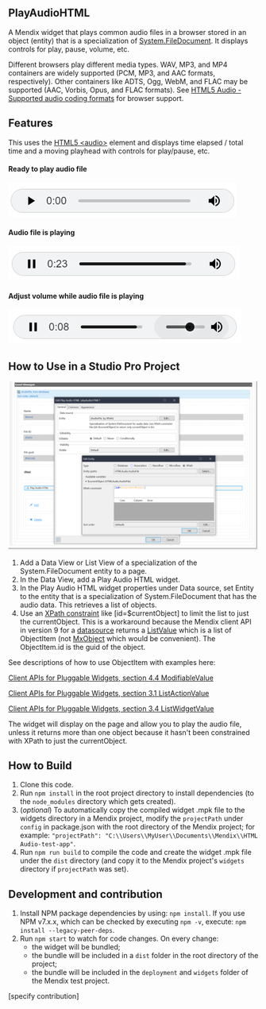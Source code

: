 ## PlayAudioHTML
A Mendix widget that plays common audio files in a browser stored in an 
object (entity) that is a specialization of [System.FileDocument](https://docs.mendix.com/howto8/data-models/working-with-images-and-files/). 
It displays controls for play, pause, volume, etc.

Different browsers play different media types. WAV, MP3, and MP4 containers 
are widely supported (PCM, MP3, and AAC formats, respectively). Other 
containers like ADTS, Ogg, WebM, and FLAC may be supported (AAC, Vorbis, 
Opus, and FLAC formats). See [HTML5 Audio - Supported audio coding formats](https://en.wikipedia.org/wiki/HTML5_audio#Supported_audio_coding_formats) 
for browser support.

## Features
This uses the [HTML5 
\<audio>](https://developer.mozilla.org/en-US/docs/Web/HTML/Element/audio) 
element and displays time elapsed / total time and a moving playhead with 
controls for play/pause, etc.

#### Ready to play audio file

![PlayAudio.png](readme-images/PlayAudio.png)

#### Audio file is playing

![PauseAudio.png](readme-images/PauseAudio.png)

#### Adjust volume while audio file is playing

![VolumAudio.png](readme-images/VolumeAudio.png)

## How to Use in a Studio Pro Project

![ConfigureAudioWidget.png](readme-images/ConfigureAudioWidget.png)

1. Add a Data View or List View of a specialization of the System.FileDocument 
entity to a page.
2. In the Data View, add a Play Audio HTML widget.
3. In the Play Audio HTML widget properties under Data source, set Entity 
to the entity that is a specialization of System.FileDocument that has the 
audio data. This retrieves a list of objects.
4. Use an [XPath constraint](https://docs.mendix.com/refguide/xpath-keywords-and-system-variables/) 
like [id=$currentObject] to limit the list to just the currentObject. This 
is a workaround because the Mendix client API in version 9 for a [datasource](https://docs.mendix.com/apidocs-mxsdk/apidocs/pluggable-widgets-property-types-9/#datasource) 
returns a [ListValue](https://docs.mendix.com/apidocs-mxsdk/apidocs/pluggable-widgets-client-apis-list-values/#listvalue) 
which is a list of ObjectItem (not [MxObject](https://apidocs.rnd.mendix.com/9/client/mendix_lib_MxObject.html) 
which would be convenient). The ObjectItem.id is the guid of the object.

See descriptions of how to use ObjectItem with examples here:

[Client APIs for Pluggable Widgets, section 4.4 ModifiableValue](https://docs.mendix.com/apidocs-mxsdk/apidocs/pluggable-widgets-client-apis/#modifiable-value)

[Client APIs for Pluggable Widgets, section 3.1 ListActionValue](https://docs.mendix.com/apidocs-mxsdk/apidocs/pluggable-widgets-client-apis-list-values/#listactionvalue)

[Client APIs for Pluggable Widgets, section 3.4 ListWidgetValue](https://docs.mendix.com/apidocs-mxsdk/apidocs/pluggable-widgets-client-apis-list-values/#listwidgetvalue)

The widget will display on the page and allow you to play the audio file, 
unless it returns more than one object because it hasn't been constrained 
with XPath to just the currentObject.

## How to Build

1. Clone this code.
2. Run `npm install` in the root project directory to install dependencies 
(to the `node_modules` directory which gets created).
3. (_optional_) To automatically copy the compiled widget .mpk file to the 
widgets directory in a Mendix project, modify the `projectPath` under 
`config` in package.json with the root directory of the Mendix project; 
for example: `"projectPath": "C:\\Users\\MyUser\\Documents\\Mendix\\HTML Audio-test-app"`.
4. Run `npm run build` to compile the code and create the widget .mpk 
file under the `dist` directory (and copy it to the Mendix project's 
`widgets` directory if `projectPath` was set).

## Development and contribution

1. Install NPM package dependencies by using: `npm install`. If you use NPM v7.x.x, which can be checked by executing `npm -v`, execute: `npm install --legacy-peer-deps`.
1. Run `npm start` to watch for code changes. On every change:
    - the widget will be bundled;
    - the bundle will be included in a `dist` folder in the root directory of the project;
    - the bundle will be included in the `deployment` and `widgets` folder of the Mendix test project.

[specify contribution]
